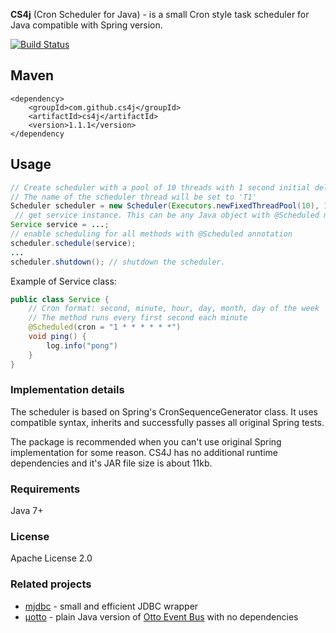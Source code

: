 __CS4j__  (Cron Scheduler for Java) - is a small Cron style task scheduler for Java compatible with Spring version.

[![Build Status](https://travis-ci.org/cs4j/cs4j.svg?branch=master)](https://travis-ci.org/cs4j/cs4j)

## Maven

    <dependency>
        <groupId>com.github.cs4j</groupId>
        <artifactId>cs4j</artifactId>
        <version>1.1.1</version>
    </dependency

## Usage

```java
// Create scheduler with a pool of 10 threads with 1 second initial delay and 3 seconds check interval. 
// The name of the scheduler thread will be set to 'T1'
Scheduler scheduler = new Scheduler(Executors.newFixedThreadPool(10), 1, 3, TimeUnit.SECONDS, "T1") ;
 // get service instance. This can be any Java object with @Scheduled methods.
Service service = ...; 
// enable scheduling for all methods with @Scheduled annotation
scheduler.schedule(service); 
...
scheduler.shutdown(); // shutdown the scheduler.
```

Example of Service class:
```java
public class Service {
    // Cron format: second, minute, hour, day, month, day of the week
    // The method runs every first second each minute
    @Scheduled(cron = "1 * * * * * *")   
    void ping() {
        log.info("pong")
    }
}

```

### Implementation details
The scheduler is based on Spring's CronSequenceGenerator class. It uses compatible syntax, inherits and successfully passes all original Spring tests.
 
The package is recommended when you can't use original Spring implementation for some reason.
CS4J has no additional runtime dependencies and it's JAR file size is about 11kb.


### Requirements

Java 7+


### License

Apache License 2.0

### Related projects
* [mjdbc](https://github.com/mjdbc/mjdbc) - small and efficient JDBC wrapper
* [μotto](https://github.com/uotto/uotto) - plain Java version of [Otto Event Bus](https://github.com/square/otto) with no dependencies


